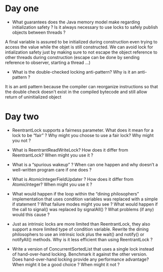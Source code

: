 # Day one
- What guarantees does the Java memory model make regarding initialization
  safety ? Is it always necessary to use locks to safely publish objects
  between threads ?


A final variable is assured to be initialized during construction even trying to access the value while the objet is still constructed. 
We can avoid lock for intialization safety just by making sure to not escape the object reference to other threads during construction 
(escape can be done by sending reference to observer, starting a thread ...) 
- What is the double-checked locking anti-pattern? Why is it an anti-pattern ?


It is an anti pattern because the compiler can reorganize instructions so that the double check doesn't exist in the compiled bytecode and still allow return of uninitialized object

# Day two

- ReentrantLock supports a fairness parameter. What does it mean for a lock
  to be “fair” ? Why might you choose to use a fair lock? Why might you not ?


- What is ReentrantReadWriteLock? How does it differ from ReentrantLock? When
  might you use it ?


- What is a “spurious wakeup” ? When can one happen and why doesn’t a
  well-written program care if one does ?


- What is AtomicIntegerFieldUpdater ? How does it differ from AtomicInteger? When
  might you use it ?


- What would happen if the loop within the “dining philosophers” implementation
  that uses condition variables was replaced with a simple if statement ?
  What failure modes might you see ? What would happen if the call to signal()
  was replaced by signalAll() ? What problems (if any) would this cause ?


- Just as intrinsic locks are more limited than ReentrantLock, they also support
  a more limited type of condition variable. Rewrite the dining philosophers
  to use an intrinsic lock plus the wait() and notify() or notifyAll() methods. Why
  is it less efficient than using ReentrantLock ?


- Write a version of ConcurrentSortedList that uses a single lock instead of
  hand-over-hand locking. Benchmark it against the other version. Does
  hand-over-hand locking provide any performance advantage? When might
  it be a good choice ? When might it not ?
